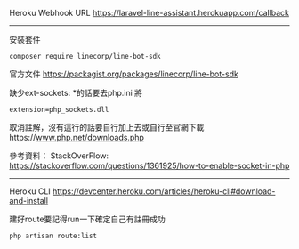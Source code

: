 Heroku Webhook URL
https://laravel-line-assistant.herokuapp.com/callback

--------------------

安裝套件
```
composer require linecorp/line-bot-sdk
```
官方文件
https://packagist.org/packages/linecorp/line-bot-sdk


缺少ext-sockets: *的話要去php.ini 將
```
extension=php_sockets.dll
```
取消註解，沒有這行的話要自行加上去或自行至官網下載https://www.php.net/downloads.php


參考資料：
StackOverFlow:
https://stackoverflow.com/questions/1361925/how-to-enable-socket-in-php

--------------------

Heroku CLI
https://devcenter.heroku.com/articles/heroku-cli#download-and-install

建好route要記得run一下確定自己有註冊成功
```
php artisan route:list
```
